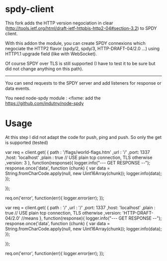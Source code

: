 spdy-client
===========

This fork adds the HTTP version negociation in clear (http://tools.ietf.org/html/draft-ietf-httpbis-http2-04#section-3.2) to SPDY client.


With this addon the module, you can create SPDY connexions which negociate the HTTP2 flavor (spdy/2, spdy/3, HTTP-DRAFT-04/2.0 ...) using HTTP1.1 upgrade field (like with WebSocket). 

Of course SPDY over TLS is still supported (I have to test it to be sure but did not change anything on this path).

-------------------------------
You can send requests to the SPDY server and add listeners for response or data events.

You need node-spdy module : <fixme: add the https://github.com/indutny/node-spdy

Usage
===========


At this step I did not adapt the code for push, ping and push. So only the get is supported (tested)

var req = client.get(
    {
	path : '/flags/world-flags.htm'
	,url : '/'
	,port: 1337
	,host: 'localhost'
	,plain : true // USE plain tcp connection, TLS otherwise
	,version: 3
    },
    function(response){
	    logger.info("--- GET  RESPONSE --");
	    response.once('data', function (chunk) {
		    var data = String.fromCharCode.apply(null, new Uint16Array(chunk));
		    logger.info(data);          
	});    

}); 


req.on('error', function(err){
      logger.error(err);
 });    

 var req = client.get(
    {
	path : '/'
	,url : '/'
	,port: 1337
	,host: 'localhost'
	,plain : true // USE plain tcp connection, TLS otherwise
	,version: 'HTTP-DRAFT-04/2.0' //means 
    },
    function(response){
	    logger.info("--- GET  RESPONSE --");
	    response.once('data', function (chunk) {
		    var data = String.fromCharCode.apply(null, new Uint16Array(chunk));
		    logger.info(data);          
	});    

}); 

req.on('error', function(err){
      logger.error(err);
 });    
 


